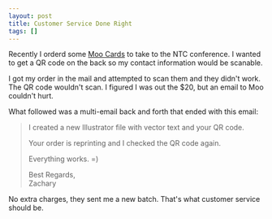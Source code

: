 ```yaml
---
layout: post
title: Customer Service Done Right
tags: []
---
```


<p>
Recently I orderd some <a href="http://us.moo.com/en/">Moo Cards</a> to take to the NTC conference. I wanted to get a QR code on the back so my contact information would be scanable.

</p>
<p>
I got my order in the mail and attempted to scan them and they didn't work. The QR code wouldn't scan. I figured I was out the $20, but an email to Moo couldn't hurt.

</p>
<p>
What followed was a multi-email back and forth that ended with this email:

</p>
<blockquote class="posterous_medium_quote">
<p>
I created a new Illustrator file with vector text and your QR code.

<p />
Your order is reprinting and I checked the QR code again.

<p />
Everything works. =)

<p />
Best Regards,<br />Zachary

</p>
</blockquote>
<p>
No extra charges, they sent me a new batch. That's what customer service should be.

</p>
